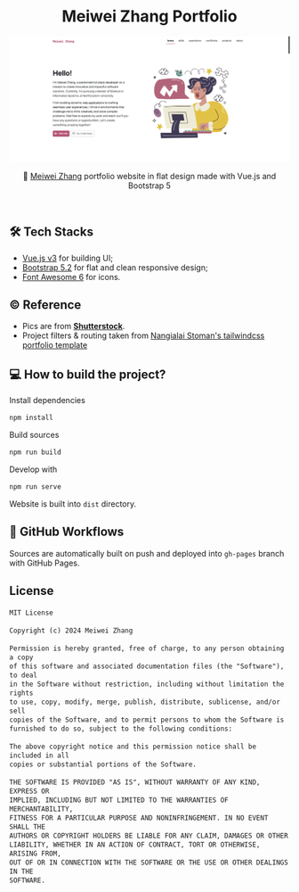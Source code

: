 <h1 align="center">Meiwei Zhang Portfolio</h1>

<p align="center">
 <img src="./src/assets/images/home.jpg" /></a> 
 <a href="https://github.com/Mavismeiwei"></a>
  <br>
</p>

<p align="center">
🚀 <a href="https://github.com/Mavismeiwei">Meiwei Zhang</a> portfolio website in flat design made with Vue.js and Bootstrap 5
</p></br>

## 🛠 Tech Stacks
- [Vue.js v3](https://github.com/vuejs/core) for building UI;
- [Bootstrap 5.2](https://github.com/twbs/bootstrap) for flat and clean responsive design;
- [Font Awesome 6](https://github.com/FortAwesome/Font-Awesome) for icons.

## ©️ Reference
- Pics are from **[Shutterstock](https://www.shutterstock.com/)**.
- Project filters & routing taken from [Nangialai Stoman's tailwindcss portfolio template](https://github.com/realstoman/vuejs-tailwindcss-portfolio)

## 💻 How to build the project?
Install dependencies
```Bash
npm install
```

Build sources
```Bash
npm run build
```

Develop with
```Bash
npm run serve
```

Website is built into `dist` directory.


## 🤖 GitHub Workflows
Sources are automatically built on push and deployed into `gh-pages` branch with GitHub Pages.

## License
```
MIT License

Copyright (c) 2024 Meiwei Zhang

Permission is hereby granted, free of charge, to any person obtaining a copy
of this software and associated documentation files (the "Software"), to deal
in the Software without restriction, including without limitation the rights
to use, copy, modify, merge, publish, distribute, sublicense, and/or sell
copies of the Software, and to permit persons to whom the Software is
furnished to do so, subject to the following conditions:

The above copyright notice and this permission notice shall be included in all
copies or substantial portions of the Software.

THE SOFTWARE IS PROVIDED "AS IS", WITHOUT WARRANTY OF ANY KIND, EXPRESS OR
IMPLIED, INCLUDING BUT NOT LIMITED TO THE WARRANTIES OF MERCHANTABILITY,
FITNESS FOR A PARTICULAR PURPOSE AND NONINFRINGEMENT. IN NO EVENT SHALL THE
AUTHORS OR COPYRIGHT HOLDERS BE LIABLE FOR ANY CLAIM, DAMAGES OR OTHER
LIABILITY, WHETHER IN AN ACTION OF CONTRACT, TORT OR OTHERWISE, ARISING FROM,
OUT OF OR IN CONNECTION WITH THE SOFTWARE OR THE USE OR OTHER DEALINGS IN THE
SOFTWARE.
```
